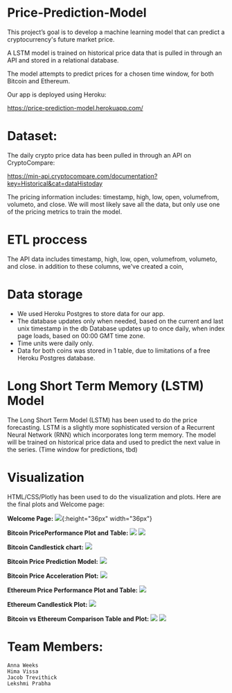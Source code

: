 # Price-Prediction-Model

This project’s goal is to develop a machine learning model that can predict a cryptocurrency's future market price. 

A LSTM model is trained on historical price data that is pulled in through an API and stored in a relational database. 

The model attempts to predict prices for a chosen time window, for both Bitcoin and Ethereum.

Our app is deployed using Heroku:

https://price-prediction-model.herokuapp.com/


# Dataset:
The daily crypto price data has been pulled in through an API on CryptoCompare:

https://min-api.cryptocompare.com/documentation?key=Historical&cat=dataHistoday

The pricing information includes: timestamp, high, low, open, volumefrom, volumeto, and close. We will most likely save all the data, but only use one of the pricing metrics to train the model.

# ETL proccess
The API data includes timestamp, high, low, open, volumefrom, volumeto, and close. in addition to these columns, we've created a coin, 

# Data storage
* We used Heroku Postgres to store data for our app.
* The database updates only when needed, based on the current and last unix timestamp in the db
Database updates up to once daily, when index page loads, based on 00:00 GMT time zone.
* Time units were daily only.
* Data for both coins was stored in 1 table, due to limitations of a free Heroku Postgres database.

# Long Short Term Memory (LSTM) Model
  The Long Short Term Model (LSTM) has been used to do the price forecasting. LSTM is a slightly more sophisticated version of a Recurrent Neural Network (RNN) which incorporates long term memory. The model will be trained on historical price data and used to predict the next value in the series. (Time window for predictions, tbd)

# Visualization
HTML/CSS/Plotly has been used to do the visualization and plots.
Here are the final plots and Welcome page:

**Welcome Page:**
![](https://github.com/Price-Prediction-Model-Org/Price-Prediction-Model-Group/blob/main/images/Marquee.png){:height="36px" width="36px"}

**Bitcoin PricePerformance Plot and Table:**
![](https://github.com/Price-Prediction-Model-Org/Price-Prediction-Model-Group/blob/main/images/Bitcoin%20Price%20Performance%20plot.png)
![](https://github.com/Price-Prediction-Model-Org/Price-Prediction-Model-Group/blob/main/images/BitcoinTable.png)

**Bitcoin Candlestick chart:**
![](https://github.com/Price-Prediction-Model-Org/Price-Prediction-Model-Group/blob/main/images/BitcoinCandlestickPlot.png)

**Bitcoin Price Prediction Model:**
![](https://github.com/Price-Prediction-Model-Org/Price-Prediction-Model-Group/blob/main/images/BitcoinPricePredictionPlot.png)

**Bitcoin Price Acceleration Plot:**
![](https://github.com/Price-Prediction-Model-Org/Price-Prediction-Model-Group/blob/main/images/BitcoinPriceAccelerationPlot.png)


**Ethereum Price Performance Plot and Table:**
![](https://github.com/Price-Prediction-Model-Org/Price-Prediction-Model-Group/blob/main/images/EthereumPricePerformancePlot.png)


**Ethereum Candlestick Plot:**
![](https://github.com/Price-Prediction-Model-Org/Price-Prediction-Model-Group/blob/main/images/Ethereum%20CandlestickPlot.png)

**Bitcoin vs Ethereum Comparison Table and Plot:**
![](https://github.com/Price-Prediction-Model-Org/Price-Prediction-Model-Group/blob/main/images/BitcoinEthereumComparisonTable.png)
![](https://github.com/Price-Prediction-Model-Org/Price-Prediction-Model-Group/blob/main/images/BitcoinEthereumComparisonPlot.png)

# Team Members:
    Anna Weeks
    Hima Vissa
    Jacob Trevithick
    Lekshmi Prabha
















